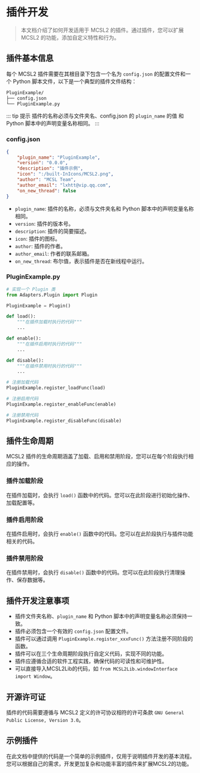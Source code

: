 # 插件开发

> 本文档介绍了如何开发适用于 MCSL2 的插件。通过插件，您可以扩展 MCSL2 的功能，添加自定义特性和行为。

## 插件基本信息

每个 MCSL2 插件需要在其根目录下包含一个名为 `config.json` 的配置文件和一个 Python 脚本文件，以下是一个典型的插件文件结构：

```bash
PluginExample/
├── config.json
└── PluginExample.py
```

::: tip 提示
插件的名称必须与文件夹名、config.json 的 `plugin_name` 的值 和 Python 脚本中的声明变量名称相同。
:::

### config.json

```json
{
    "plugin_name": "PluginExample",
    "version": "0.0.0",
    "description": "插件示例",
    "icon": ":/built-InIcons/MCSL2.png",
    "author": "MCSL Team",
    "author_email": "lxhtt@vip.qq.com",
    "on_new_thread": false
}
```

- `plugin_name`: 插件的名称，必须与文件夹名和 Python 脚本中的声明变量名称相同。
- `version`: 插件的版本号。
- `description`: 插件的简要描述。
- `icon`: 插件的图标。
- `author`: 插件的作者。
- `author_email`: 作者的联系邮箱。
- `on_new_thread`: 布尔值，表示插件是否在新线程中运行。

### PluginExample.py

```python
# 实现一个 Plugin 类
from Adapters.Plugin import Plugin

PluginExample = Plugin()

def load():
    """在插件加载时执行的代码"""
    ...

def enable():
    """在插件启用时执行的代码"""
    ...

def disable():
    """在插件禁用时执行的代码"""
    ...

# 注册加载代码
PluginExample.register_loadFunc(load)

# 注册启用代码
PluginExample.register_enableFunc(enable)

# 注册禁用代码
PluginExample.register_disableFunc(disable)
```

## 插件生命周期

MCSL2 插件的生命周期涵盖了加载、启用和禁用阶段，您可以在每个阶段执行相应的操作。

### 插件加载阶段

在插件加载时，会执行 `load()` 函数中的代码。您可以在此阶段进行初始化操作、加载配置等。

### 插件启用阶段

在插件启用时，会执行 `enable()` 函数中的代码。您可以在此阶段执行与插件功能相关的代码。

### 插件禁用阶段

在插件禁用时，会执行 `disable()` 函数中的代码。您可以在此阶段执行清理操作、保存数据等。

## 插件开发注意事项

- 插件文件夹名称、`plugin_name` 和 Python 脚本中的声明变量名称必须保持一致。
- 插件必须包含一个有效的 `config.json` 配置文件。
- 插件可以通过调用 `PluginExample.register_xxxFunc()` 方法注册不同阶段的函数。
- 插件可以在三个生命周期阶段执行自定义代码，实现不同的功能。
- 插件应遵循合适的软件工程实践，确保代码的可读性和可维护性。
- 可以直接导入MCSL2Lib的代码，如 `from MCSL2Lib.windowInterface import Window`。

## 开源许可证

插件的代码需要遵循与 MCSL2 定义的许可协议相符的许可条款 `GNU General Public License, Version 3.0`。

## 示例插件

在此文档中提供的代码是一个简单的示例插件，仅用于说明插件开发的基本流程。您可以根据自己的需求，开发更加复杂和功能丰富的插件来扩展MCSL2的功能。
